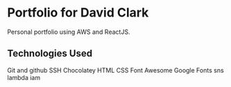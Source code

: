 # Portfolio for David Clark

Personal portfolio using AWS and ReactJS.

## Technologies Used

Git and github
SSH
Chocolatey
HTML
CSS
Font Awesome
Google Fonts
sns
lambda
iam
